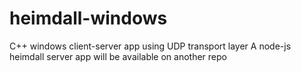 ﻿# heimdall-windows

C++ windows client-server app using UDP transport layer
A node-js heimdall server app will be available on another repo
